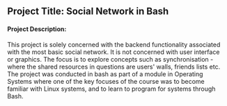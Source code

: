 ## Project Title: Social Network in Bash
#### Project Description: 

This project is solely concerned with the backend functionality associated with the most basic social network. It is not concerned with user interface or graphics. The focus is to explore concepts such as synchronisation - where the shared resources in questions are users' walls, friends lists etc. 
The project was conducted in bash as part of a module in Operating Systems where one of the key focuses of the course was to become familiar with Linux systems, and to learn to program for systems through Bash. 

  
